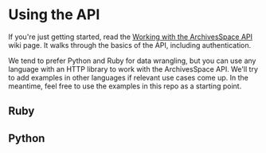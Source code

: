 # Using the API
If you're just getting started, read the [Working with the ArchivesSpace API](https://github.com/BCDigLib/bc-aspace/wiki/Working-with-the-ArchivesSpace-API) 
wiki page. It walks through the basics of the API, including authentication.

We tend to prefer Python and Ruby for data wrangling, but you can use any 
language with an HTTP library to work with the ArchivesSpace API. We'll try to 
add examples in other languages if relevant use cases come up. In the meantime, 
feel free to use the examples in this repo as a starting point.

## Ruby

## Python